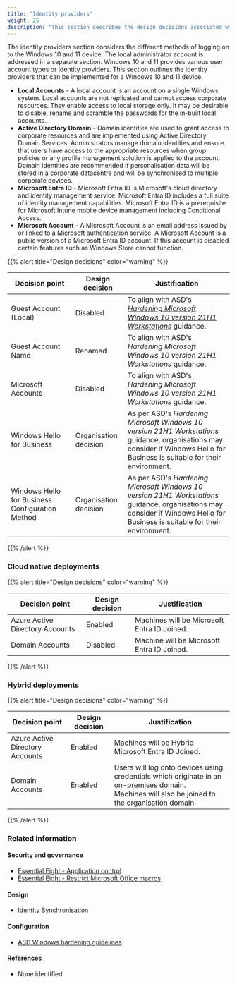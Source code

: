 ```yaml
---
title: "Identity providers"
weight: 25
description: "This section describes the design decisions associated with identity providers for Windows 10 and 11 endpoints configured according to guidance in ASD's Blueprint for Secure Cloud."
---
```


The identity providers section considers the different methods of logging on to the Windows 10 and 11 device. The local administrator account is addressed in a separate section.
Windows 10 and 11 provides various user account types or identity providers. This section outlines the identity providers that can be implemented for a Windows 10 and 11 device.

- **Local Accounts** - A local account is an account on a single Windows system. Local accounts are not replicated and cannot access corporate resources. They enable access to local storage only. It may be desirable to disable, rename and scramble the passwords for the in-built local accounts.
- **Active Directory Domain** - Domain identities are used to grant access to corporate resources and are implemented using Active Directory Domain Services. Administrators manage domain identities and ensure that users have access to the appropriate resources when group policies or any profile management solution is applied to the account. Domain identities are recommended if personalisation data will be stored in a corporate datacentre and will be synchronised to multiple corporate devices.
- **Microsoft Entra ID** - Microsoft Entra ID is Microsoft's cloud directory and identity management service. Microsoft Entra ID includes a full suite of identity management capabilities. Microsoft Entra ID is a prerequisite for Microsoft Intune mobile device management including Conditional Access.
- **Microsoft Account** - A Microsoft Account is an email address issued by or linked to a Microsoft authentication service. A Microsoft Account is a public version of a Microsoft Entra ID account. If this account is disabled certain features such as Windows Store cannot function.

{{% alert title="Design decisions" color="warning" %}}

| Decision point                                  | Design decision       | Justification                                                                                                                                                                                                                                                                                        |
| ----------------------------------------------- | --------------------- | ---------------------------------------------------------------------------------------------------------------------------------------------------------------------------------------------------------------------------------------------------------------------------------------------------- |
| Guest Account (Local)                           | Disabled              | To align with ASD's [_Hardening Microsoft Windows 10 version 21H1 Workstations_](https://www.cyber.gov.au/resources-business-and-government/maintaining-devices-and-systems/system-hardening-and-administration/system-hardening/hardening-microsoft-windows-10-version-21h1-workstations) guidance. |
| Guest Account Name                              | Renamed               | To align with ASD's _Hardening Microsoft Windows 10 version 21H1 Workstations_ guidance.                                                                                                                                                                                                             |
| Microsoft Accounts                              | Disabled              | To align with ASD's _Hardening Microsoft Windows 10 version 21H1 Workstations_ guidance.                                                                                                                                                                                                             |
| Windows Hello for Business                      | Organisation decision | As per ASD's _Hardening Microsoft Windows 10 version 21H1 Workstations_ guidance, organisations may consider if Windows Hello for Business is suitable for their environment.                                                                                                                        |
| Windows Hello for Business Configuration Method | Organisation decision | As per ASD's _Hardening Microsoft Windows 10 version 21H1 Workstations_ guidance, organisations may consider if Windows Hello for Business is suitable for their environment.                                                                                                                        |

{{% /alert %}}

### Cloud native deployments

{{% alert title="Design decisions" color="warning" %}}

| Decision point                  | Design decision | Justification                               |
| ------------------------------- | --------------- | ------------------------------------------- |
| Azure Active Directory Accounts | Enabled         | Machines will be Microsoft Entra ID Joined. |
| Domain Accounts                 | Disabled        | Machine will be Microsoft Entra ID Joined.  |

{{% /alert %}}

### Hybrid deployments

{{% alert title="Design decisions" color="warning" %}}

| Decision point                  | Design decision | Justification                                                                                                                                       |
| ------------------------------- | --------------- | --------------------------------------------------------------------------------------------------------------------------------------------------- |
| Azure Active Directory Accounts | Enabled         | Machines will be Hybrid Microsoft Entra ID Joined.                                                                                                  |
| Domain Accounts                 | Enabled         | Users will log onto devices using credentials which originate in an on-premises domain.<br>Machines will also be joined to the organisation domain. |

{{% /alert %}}

### Related information

#### Security and governance

- [Essential Eight - Application control](/security-and-governance/essential-eight/application-control)
- [Essential Eight - Restrict Microsoft Office macros](/security-and-governance/essential-eight/restrict-microsoft-office-macros)

#### Design

- [Identity Synchronisation](/design/platform/identity/synchronisation)

#### Configuration

- [ASD Windows hardening guidelines](/configuration/intune/devices/configuration-policies/asd-windows-hardening-guidelines)

#### References

- None identified
